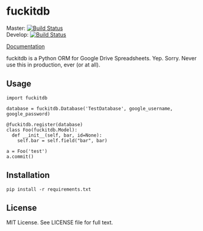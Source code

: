 fuckitdb
========

Master: [![Build Status](https://travis-ci.org/Widdershin/fuckitdb.png?branch=master)](https://travis-ci.org/Widdershin/fuckitdb)  
Develop: [![Build Status](https://travis-ci.org/Widdershin/fuckitdb.png?branch=develop)](https://travis-ci.org/Widdershin/fuckitdb)

[Documentation](http://fuckitdb.readthedocs.org)

fuckitdb is a Python ORM for Google Drive Spreadsheets. Yep. Sorry. Never use this in production, ever (or at all).

Usage
-----
    import fuckitdb
    
    database = fuckitdb.Database('TestDatabase', google_username, google_password)
    
    @fuckitdb.register(database)
    class Foo(fuckitdb.Model):
      def __init__(self, bar, id=None):
        self.bar = self.field("bar", bar)

    a = Foo('test')
    a.commit()

Installation
------------
`pip install -r requirements.txt`

License
-------
MIT License. See LICENSE file for full text.
